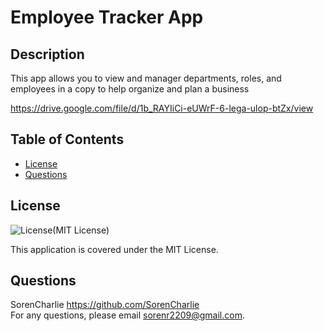 
# Employee Tracker App

## Description
This app allows you to view and manager departments, roles, and employees in a copy to help organize and plan a business

https://drive.google.com/file/d/1b_RAYIiCi-eUWrF-6-lega-ulop-btZx/view

## Table of Contents
- [License](#license)
- [Questions](#questions)


## License
![License](https://img.shields.io/badge/License-MIT-yellow.svg)(MIT License)

This application is covered under the MIT License.

## Questions
SorenCharlie https://github.com/SorenCharlie  
For any questions, please email sorenr2209@gmail.com.

